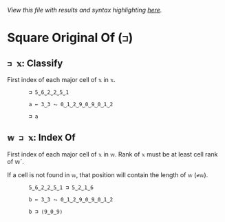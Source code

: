*View this file with results and syntax highlighting [here](https://mlochbaum.github.io/BQN/help/classify_indexof.html).*

# Square Original Of (`⊐`)
    
## `⊐ 𝕩`: Classify  
    
First index of each major cell of `𝕩` in `𝕩`.
    
           ⊐ 5‿6‿2‿2‿5‿1

           a ← 3‿3 ⥊ 0‿1‿2‿9‿0‿9‿0‿1‿2

           ⊐ a

    
    
## `𝕨 ⊐ 𝕩`: Index Of
    
First index of each major cell of `𝕩` in `𝕨`. Rank of `𝕩` must be at least cell rank of 𝕨`.
    
If a cell is not found in `𝕨`, that position will contain the length of `𝕨` (`≠𝕨`). 
    
           5‿6‿2‿2‿5‿1 ⊐ 5‿2‿1‿6

           b ← 3‿3 ⥊ 0‿1‿2‿9‿0‿9‿0‿1‿2

           b ⊐ ⟨9‿0‿9⟩


    
